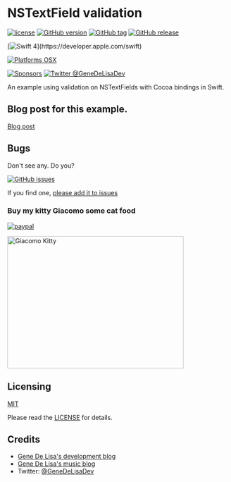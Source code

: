 # NSTextField validation


[![license](https://img.shields.io/github/license/mashape/apistatus.svg)](https://en.wikipedia.org/wiki/MIT_License)
[![GitHub version](https://badge.fury.io/gh/genedelisa%2Fnstextfield-validation.svg)](http://badge.fury.io/gh/genedelisa%2Fnstextfield-validation)
[![GitHub tag](https://img.shields.io/github/tag/genedelisa/nstextfield-validation.svg)](https://github.com/genedelisa/nstextfield-validation/)
[![GitHub release](https://img.shields.io/github/release/genedelisa/nstextfield-validation.svg)](https://github.com/genedelisa/nstextfield-validation/)


[![Swift 4](https://img.shields.io/badge/swift4-compatible-4BC51D.svg?style=flat")](https://developer.apple.com/swift)


[![Platforms OSX](https://img.shields.io/badge/Platforms-OSX-lightgray.svg?style=flat)](https://swift.org/)

[![Sponsors](https://img.shields.io/badge/Sponsors-Rockhopper%20Technologies-orange.svg?style=flat)](http://www.rockhoppertech.com/)
[![Twitter @GeneDeLisaDev](https://img.shields.io/twitter/follow/GeneDeLisaDev.svg?style=social)](https://twitter.com/GeneDeLisaDev)


An example using validation on NSTextFields with Cocoa bindings in Swift.


## Blog post for this example.

[Blog post](http://www.rockhoppertech.com/blog/nstextfield-validation/)



## Bugs

Don't see any. Do you?

[![GitHub issues](https://img.shields.io/github/issues/genedelisa/nstextfield-validation.svg)](https://github.com/genedelisa/nstextfield-validation/issues)

If you find one, [please add it to issues](https://github.com/genedelisa/nstextfield-validation/issues)



### Buy my kitty Giacomo some cat food

[![paypal](https://www.paypalobjects.com/en_US/i/btn/btn_donate_SM.gif)](https://www.paypal.com/cgi-bin/webscr?cmd=_donations&business=F5KE9Z29MH8YQ&bnP-DonationsBF:btn_donate_SM.gif:NonHosted)

<img src="http://www.rockhoppertech.com/blog/wp-content/uploads/2016/07/momocoding-1024.png" alt="Giacomo Kitty" width="400" height="300">

## Licensing

[MIT](https://en.wikipedia.org/wiki/MIT_License)

Please read the [LICENSE](LICENSE) for details.

## Credits

*	[Gene De Lisa's development blog](http://rockhoppertech.com/blog/)
*	[Gene De Lisa's music blog](http://genedelisa.com/)
*   Twitter: [@GeneDeLisaDev](http://twitter.com/genedelisadev)
